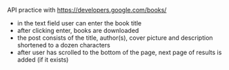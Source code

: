API practice with https://developers.google.com/books/
- in the text field user can enter the book title 
- after clicking enter, books are downloaded
- the post consists of the title, author(s), cover picture and description shortened to a dozen characters
- after user has scrolled to the bottom of the page, next page of results is added (if it exists)
